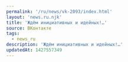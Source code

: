 ```yaml
---
permalink: '/ru/news/vk-2093/index.html'
layout: 'news.ru.njk'
title: 'Ждём инициативных и идейных!…'
source: ВКонтакте
tags:
  - news_ru
description: 'Ждём инициативных и идейных!…'
updatedAt: 1427557349
---
```

